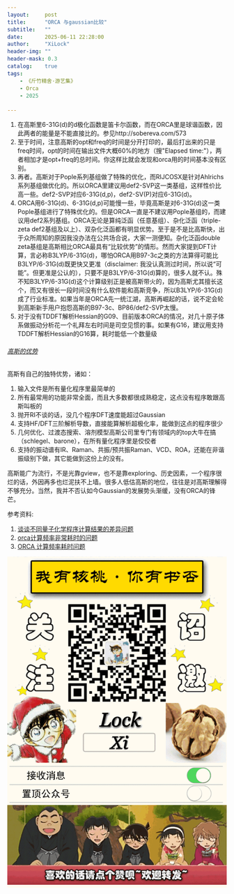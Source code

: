 ```yaml
---
layout:     post
title:      "ORCA 与gaussian比较"
subtitle:   ""
date:       2025-06-11 22:28:00
author:     "XiLock"
header-img: ""
header-mask: 0.3
catalog:    true
tags:
    - 《斤竹精舍·游艺集》
    - Orca
    - 2025

---
```



1. 在高斯里6-31G(d)的d极化函数是笛卡尔函数，而在ORCA里是球谐函数，因此两者的能量是不能直接比的。参见http://sobereva.com/573
1. 至于时间，注意高斯的opt和freq的时间是分开打印的，最后打出来的只是freq时间，opt的时间在输出文件大概60%的地方（搜"Elapsed time:"），两者相加才是opt+freq的总时间。你这样比就会发现和orca用的时间基本没有区别。
1. 再者。高斯对于Pople系列基组做了特殊的优化，而RIJCOSX是针对Ahlrichs系列基组做优化的。所以ORCA里建议用def2-SVP这一类基组，这样性价比高一些。def2-SVP对应6-31G(d,p)，def2-SV(P)对应6-31G(d)。
1. ORCA用6-31G(d)、6-31G(d,p)可能慢一些，毕竟高斯是对6-31G(d)这一类Pople基组进行了特殊优化的。但是ORCA一直是不建议用Pople基组的，而建议用def2系列基组。ORCA无论是算纯泛函（任意基组）、杂化泛函（triple-zeta def2基组及以上）、双杂化泛函都有明显优势。至于是不是比高斯快，出于众所周知的原因我没办法在公共场合说，大家一测便知。杂化泛函double zeta基组是高斯相比ORCA最具有“比较优势”的情形。然而大家提到DFT计算，言必称B3LYP/6-31G(d)，哪怕ORCA用B97-3c之类的方法算得可能比B3LYP/6-31G(d)既更快又更准（disclaimer: 我没认真测过时间，所以说“可能”。但更准是公认的），只要不是B3LYP/6-31G(d)算的，很多人就不认。殊不知B3LYP/6-31G(d)这个计算级别正是被高斯带火的，因为高斯尤其擅长这个，而又有很长一段时间没有什么软件能和高斯竞争，所以B3LYP/6-31G(d)成了行业标准。如果当年是ORCA先一统江湖，高斯再崛起的话，说不定会轮到高斯新手用户抱怨高斯的B97-3c、BP86/def2-SVP太慢。
1. 对于没有TDDFT解析Hessian的G09、目前版本ORCA的情况，对几十原子体系做振动分析花一个礼拜左右时间是司空见惯的事。如果有G16，建议用支持TDDFT解析Hessian的G16算，耗时能低一个数量级


###### [高斯的优势](http://bbs.keinsci.com/thread-6222-1-1.html)
高斯有自己的独特优势，诸如：
1. 输入文件是所有量化程序里最简单的
1. 所有最常用的功能非常全面，而且大多数都很成熟稳定，这点没有程序敢跟高斯叫板的
1. 抛开RI不谈的话，没几个程序DFT速度能超过Gaussian
1. 支持HF/DFT三阶解析导数，直接能算解析超极化率，能做到这点的程序很少
1. 几何优化、过渡态搜索、溶剂模型高斯公司里专门有领域内的top大牛在搞（schlegel、barone），在所有量化程序里是佼佼者
1. 支持的振动谱有IR、Raman、共振/预共振Raman、VCD、ROA，还能在非谐振级别下做，其它能做到这份上的没有。

高斯能广为流行，不是光靠gview，也不是靠exploring、历史因素，一个程序很烂的话，外因再多也烂泥扶不上墙。很多人低估高斯的地位，往往是对高斯理解得不够充分。当然，我并不否认如今Gaussian的发展势头渐缓，没有ORCA的锋芒。




参考资料:
1. [谈谈不同量子化学程序计算结果的差异问题](http://sobereva.com/573)
1. [orca计算频率非常耗时的问题](http://bbs.keinsci.com/thread-24220-1-1.html)
1. [ORCA 计算频率耗时问题](http://bbs.keinsci.com/thread-30929-1-1.html)

![](/img/wc-tail.GIF)

